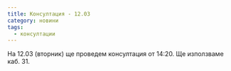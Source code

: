 ```yaml
---
title: Консултация - 12.03
category: новини
tags:
  - консултации
---
```


На 12.03 (вторник) ще проведем консултация от 14:20. Ще използваме каб. 31.

